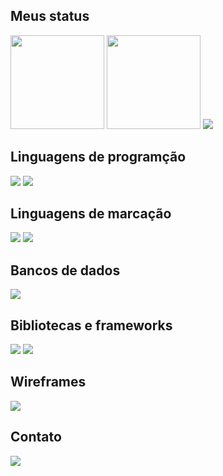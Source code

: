 ## Meus status

<div>
  <img height="150em" src="https://github-readme-stats.vercel.app/api?username=felipe-coletti&show_icons=true&theme=default"> <img height="150em" src="https://github-readme-stats.vercel.app/api/top-langs/?username=felipe-coletti&layout=compact&theme=default">
  <img src="https://github-profile-trophy.vercel.app/?username=felipe-coletti&column=8&theme=default&no-frame=true&margin-w=3&margin-h=5">
</div>

## Linguagens de programção

<img src="https://img.shields.io/badge/PYTHON-306998?style=for-the-badge&logo=python&logoColor=ffd43b"> <img src="https://img.shields.io/badge/PHP-6c78af?style=for-the-badge&logo=php&logoColor=white">

## Linguagens de marcação

<img src="https://img.shields.io/badge/HTML5-e34c26?style=for-the-badge&logo=html5&logoColor=white"> <img src="https://img.shields.io/badge/CSS3-0f5298?style=for-the-badge&logo=css3&logoColor=white">

## Bancos de dados

<img src="https://img.shields.io/badge/MYSQL-00758f?style=for-the-badge&logo=mysql&logoColor=white">

## Bibliotecas e frameworks

<img src="https://img.shields.io/badge/REACT%20NACTIVE-00a7d4?style=for-the-badge&logo=react&logoColor=white"> <img src="https://img.shields.io/badge/NODE.JS-303030?style=for-the-badge&logo=node.js&logoColor=68a063">

## Wireframes

<img src="https://img.shields.io/badge/FIGMA-F24E1E?style=for-the-badge&logo=figma&logoColor=white">

## Contato

<a href="https://www.linkedin.com/in/felipe-coletti-41a49a229"><img src="https://img.shields.io/badge/LinkedIn-0077b5?style=for-the-badge&logo=linkedin&logoColor=white"></a>
